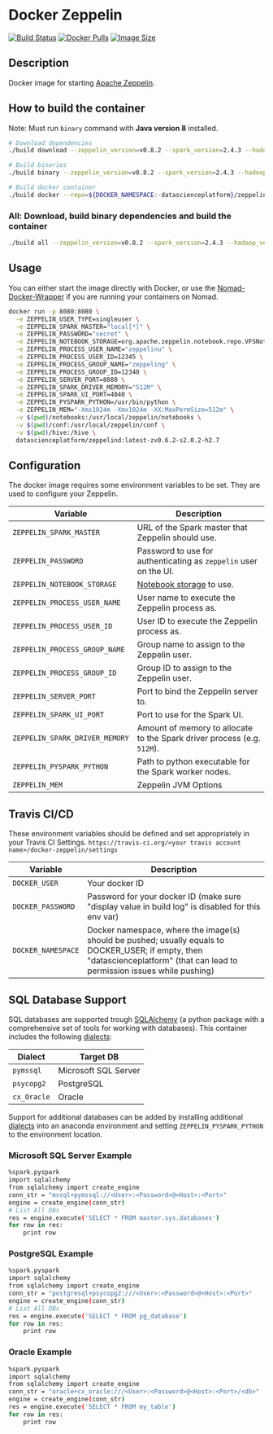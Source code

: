 # Docker Zeppelin

[![Build Status](https://travis-ci.org/Data-Science-Platform/docker-zeppelin.svg?branch=master)](https://travis-ci.org/Data-Science-Platform/docker-zeppelin)
[![Docker Pulls](https://img.shields.io/docker/pulls/datascienceplatform/zeppelind.svg?maxAge=2592000)](https://hub.docker.com/r/datascienceplatform/zeppelind/)
[![Image Size](https://images.microbadger.com/badges/image/data-science-platform/zeppelind.svg)](https://microbadger.com/images/datascienceplatform/zeppelind "Get your own image badge on microbadger.com")

## Description

Docker image for starting [Apache Zeppelin](https://zeppelin.apache.org/).

## How to build the container

Note: Must run `binary` command with **Java version 8** installed.

```bash
# Download dependencies
./build download --zeppelin_version=v0.8.2 --spark_version=2.4.3 --hadoop_version=2.7

# Build binaries
./build binary --zeppelin_version=v0.8.2 --spark_version=2.4.3 --hadoop_version=2.7

# Build docker container
./build docker --repo=${DOCKER_NAMESPACE:-datascienceplatform}/zeppelind --commit=$(git rev-parse --short HEAD)
```

### All: Download, build binary dependencies and build the container

```bash
./build all --zeppelin_version=v0.8.2 --spark_version=2.4.3 --hadoop_version=2.7
```

## Usage

You can either start the image directly with Docker, or use the [Nomad-Docker-Wrapper](https://github.com/Data-Science-Platform/nomad-docker-wrapper) if you are running your containers on Nomad.

```bash
docker run -p 8080:8080 \
  -e ZEPPELIN_USER_TYPE=singleuser \
  -e ZEPPELIN_SPARK_MASTER="local[*]" \
  -e ZEPPELIN_PASSWORD="secret" \
  -e ZEPPELIN_NOTEBOOK_STORAGE=org.apache.zeppelin.notebook.repo.VFSNotebookRepo \
  -e ZEPPELIN_PROCESS_USER_NAME="zeppelinu" \
  -e ZEPPELIN_PROCESS_USER_ID=12345 \
  -e ZEPPELIN_PROCESS_GROUP_NAME="zeppeling" \
  -e ZEPPELIN_PROCESS_GROUP_ID=12340 \
  -e ZEPPELIN_SERVER_PORT=8080 \
  -e ZEPPELIN_SPARK_DRIVER_MEMORY="512M" \
  -e ZEPPELIN_SPARK_UI_PORT=4040 \
  -e ZEPPELIN_PYSPARK_PYTHON=/usr/bin/python \
  -e ZEPPELIN_MEM="-Xms1024m -Xmx1024m -XX:MaxPermSize=512m" \
  -v $(pwd)/notebooks:/usr/local/zeppelin/notebooks \
  -v $(pwd)/conf:/usr/local/zeppelin/conf \
  -v $(pwd)/hive:/hive \
  datascienceplatform/zeppelind:latest-zv0.6.2-s2.0.2-h2.7
```

## Configuration

The docker image requires some environment variables to be set. They are used to configure your Zeppelin.

| Variable | Description |
| -------- | ----------- |
| `ZEPPELIN_SPARK_MASTER` | URL of the Spark master that Zeppelin should use. |
| `ZEPPELIN_PASSWORD` | Password to use for authenticating as `zeppelin` user on the UI. |
| `ZEPPELIN_NOTEBOOK_STORAGE` | [Notebook storage](https://zeppelin.apache.org/docs/0.6.0/storage/storage.html) to use. |
| `ZEPPELIN_PROCESS_USER_NAME` | User name to execute the Zeppelin process as. |
| `ZEPPELIN_PROCESS_USER_ID` | User ID to execute the Zeppelin process as. |
| `ZEPPELIN_PROCESS_GROUP_NAME` | Group name to assign to the Zeppelin user. |
| `ZEPPELIN_PROCESS_GROUP_ID` | Group ID to assign to the Zeppelin user. |
| `ZEPPELIN_SERVER_PORT` | Port to bind the Zeppelin server to. |
| `ZEPPELIN_SPARK_UI_PORT` | Port to use for the Spark UI. |
| `ZEPPELIN_SPARK_DRIVER_MEMORY` | Amount of memory to allocate to the Spark driver process (e.g. `512M`). |
| `ZEPPELIN_PYSPARK_PYTHON` | Path to python executable for the Spark worker nodes. |
| `ZEPPELIN_MEM` | Zeppelin JVM Options |

## Travis CI/CD

These environment variables should be defined and set appropriately in your Travis CI Settings.
`https://travis-ci.org/<your travis account name>/docker-zeppelin/settings`

| Variable | Description |
| -------- | ----------- |
| `DOCKER_USER` | Your docker ID |
| `DOCKER_PASSWORD` | Password for your docker ID (make sure "display value in build log" is disabled for this env var)|
| `DOCKER_NAMESPACE` | Docker namespace, where the image(s) should be pushed; usually equals to DOCKER_USER; if empty, then "datascienceplatform" (that can lead to permission issues while pushing) |

## SQL Database Support

SQL databases are supported trough [SQLAlchemy](https://docs.sqlalchemy.org/en/latest/) (a python package  with a comprehensive set of tools for working with databases). This container includes the following [dialects](https://docs.sqlalchemy.org/en/latest/dialects/):

| Dialect | Target DB |
| ------- | --------- |
| `pymssql` | Microsoft SQL Server |
| `psycopg2` | PostgreSQL |
| `cx_Oracle` | Oracle |

Support for additional databases can be added by installing additional [dialects](https://docs.sqlalchemy.org/en/latest/dialects/) into an anaconda environment and setting `ZEPPELIN_PYSPARK_PYTHON` to the environment location.

### Microsoft SQL Server Example

```bash
%spark.pyspark
import sqlalchemy
from sqlalchemy import create_engine
conn_str = "mssql+pymssql://<User>:<Password>@<Host>:<Port>"
engine = create_engine(conn_str)
# List All DBs
res = engine.execute('SELECT * FROM master.sys.databases')
for row in res:
    print row
```

### PostgreSQL Example

```bash
%spark.pyspark
import sqlalchemy
from sqlalchemy import create_engine
conn_str = "postgresql+psycopg2:///<User>:<Password>@<Host>:<Port>"
engine = create_engine(conn_str)
# List All DBs
res = engine.execute('SELECT * FROM pg_database')
for row in res:
    print row
```

### Oracle Example

```bash
%spark.pyspark
import sqlalchemy
from sqlalchemy import create_engine
conn_str = "oracle+cx_oracle:///<User>:<Password>@<Host>:<Port>/<db>"
engine = create_engine(conn_str)
res = engine.execute('SELECT * FROM my_table')
for row in res:
    print row
```
